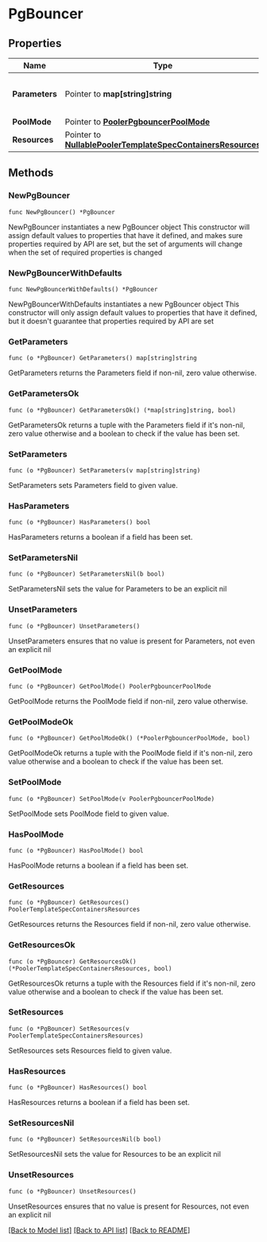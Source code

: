 # PgBouncer

## Properties

Name | Type | Description | Notes
------------ | ------------- | ------------- | -------------
**Parameters** | Pointer to **map[string]string** | Valid pgbouncer parameter values can be found at [https://www.pgbouncer.org/config.html](https://www.pgbouncer.org/config.html) | [optional] 
**PoolMode** | Pointer to [**PoolerPgbouncerPoolMode**](PoolerPgbouncerPoolMode.md) |  | [optional] 
**Resources** | Pointer to [**NullablePoolerTemplateSpecContainersResources**](PoolerTemplateSpecContainersResources.md) |  | [optional] 

## Methods

### NewPgBouncer

`func NewPgBouncer() *PgBouncer`

NewPgBouncer instantiates a new PgBouncer object
This constructor will assign default values to properties that have it defined,
and makes sure properties required by API are set, but the set of arguments
will change when the set of required properties is changed

### NewPgBouncerWithDefaults

`func NewPgBouncerWithDefaults() *PgBouncer`

NewPgBouncerWithDefaults instantiates a new PgBouncer object
This constructor will only assign default values to properties that have it defined,
but it doesn't guarantee that properties required by API are set

### GetParameters

`func (o *PgBouncer) GetParameters() map[string]string`

GetParameters returns the Parameters field if non-nil, zero value otherwise.

### GetParametersOk

`func (o *PgBouncer) GetParametersOk() (*map[string]string, bool)`

GetParametersOk returns a tuple with the Parameters field if it's non-nil, zero value otherwise
and a boolean to check if the value has been set.

### SetParameters

`func (o *PgBouncer) SetParameters(v map[string]string)`

SetParameters sets Parameters field to given value.

### HasParameters

`func (o *PgBouncer) HasParameters() bool`

HasParameters returns a boolean if a field has been set.

### SetParametersNil

`func (o *PgBouncer) SetParametersNil(b bool)`

 SetParametersNil sets the value for Parameters to be an explicit nil

### UnsetParameters
`func (o *PgBouncer) UnsetParameters()`

UnsetParameters ensures that no value is present for Parameters, not even an explicit nil
### GetPoolMode

`func (o *PgBouncer) GetPoolMode() PoolerPgbouncerPoolMode`

GetPoolMode returns the PoolMode field if non-nil, zero value otherwise.

### GetPoolModeOk

`func (o *PgBouncer) GetPoolModeOk() (*PoolerPgbouncerPoolMode, bool)`

GetPoolModeOk returns a tuple with the PoolMode field if it's non-nil, zero value otherwise
and a boolean to check if the value has been set.

### SetPoolMode

`func (o *PgBouncer) SetPoolMode(v PoolerPgbouncerPoolMode)`

SetPoolMode sets PoolMode field to given value.

### HasPoolMode

`func (o *PgBouncer) HasPoolMode() bool`

HasPoolMode returns a boolean if a field has been set.

### GetResources

`func (o *PgBouncer) GetResources() PoolerTemplateSpecContainersResources`

GetResources returns the Resources field if non-nil, zero value otherwise.

### GetResourcesOk

`func (o *PgBouncer) GetResourcesOk() (*PoolerTemplateSpecContainersResources, bool)`

GetResourcesOk returns a tuple with the Resources field if it's non-nil, zero value otherwise
and a boolean to check if the value has been set.

### SetResources

`func (o *PgBouncer) SetResources(v PoolerTemplateSpecContainersResources)`

SetResources sets Resources field to given value.

### HasResources

`func (o *PgBouncer) HasResources() bool`

HasResources returns a boolean if a field has been set.

### SetResourcesNil

`func (o *PgBouncer) SetResourcesNil(b bool)`

 SetResourcesNil sets the value for Resources to be an explicit nil

### UnsetResources
`func (o *PgBouncer) UnsetResources()`

UnsetResources ensures that no value is present for Resources, not even an explicit nil

[[Back to Model list]](../README.md#documentation-for-models) [[Back to API list]](../README.md#documentation-for-api-endpoints) [[Back to README]](../README.md)


